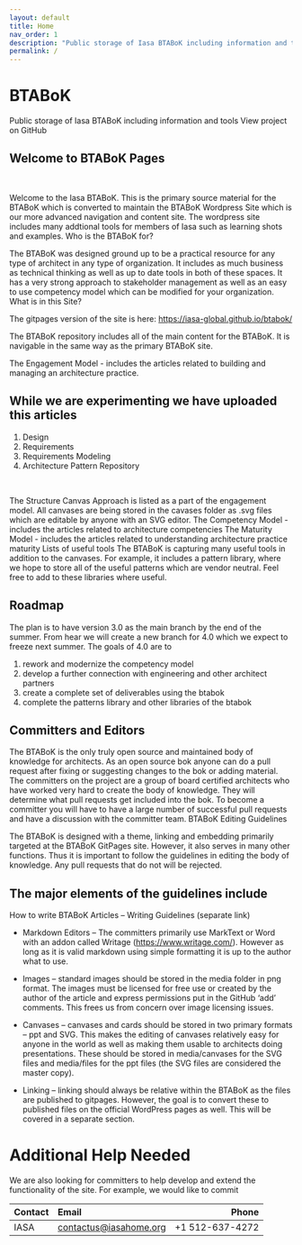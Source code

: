 ```yaml
---
layout: default
title: Home
nav_order: 1
description: "Public storage of Iasa BTABoK including information and tools View project on GitHub"
permalink: /
---
```


# BTABoK

Public storage of Iasa BTABoK including information and tools View project on GitHub

## Welcome to BTABoK Pages

<br>

Welcome to the Iasa BTABoK. This is the primary source material for the BTABoK which is converted to maintain the BTABoK Wordpress Site which is our more advanced navigation and content site. The wordpress site includes many addtional tools for members of Iasa such as learning shots and examples.
Who is the BTABoK for?

The BTABoK was designed ground up to be a practical resource for any type of architect in any type of organization. It includes as much business as technical thinking as well as up to date tools in both of these spaces. It has a very strong approach to stakeholder management as well as an easy to use competency model which can be modified for your organization.
What is in this Site?

The gitpages version of the site is here: https://iasa-global.github.io/btabok/

The BTABoK repository includes all of the main content for the BTABoK. It is navigable in the same way as the primary BTABoK site.

The Engagement Model - includes the articles related to building and managing an architecture practice.

## While we are experimenting we have uploaded this articles

1. Design
2. Requirements
3. Requirements Modeling
4. Architecture Pattern Repository

<br>

The Structure Canvas Approach is listed as a part of the engagement model. All canvases are being stored in the cavases folder as .svg files which are editable by anyone with an SVG editor.
    The Competency Model - includes the articles related to architecture competencies
    The Maturity Model - includes the articles related to understanding architecture practice maturity
    Lists of useful tools
        The BTABoK is capturing many useful tools in addition to the canvases. For example, it includes a pattern library, where we hope to store all of the useful patterns which are vendor neutral. Feel free to add to these libraries where useful.

## Roadmap

The plan is to have version 3.0 as the main branch by the end of the summer. From hear we will create a new branch for 4.0 which we expect to freeze next summer. The goals of 4.0 are to

   1. rework and modernize the competency model
   2. develop a further connection with engineering and other architect partners
   3.  create a complete set of deliverables using the btabok
   4. complete the patterns library and other libraries of the btabok

## Committers and Editors

The BTABoK is the only truly open source and maintained body of knowledge for architects. As an open source bok anyone can do a pull request after fixing or suggesting changes to the bok or adding material. The committers on the project are a group of board certified architects who have worked very hard to create the body of knowledge. They will determine what pull requests get included into the bok. To become a committer you will have to have a large number of successful pull requests and have a discussion with the committer team.
BTABoK Editing Guidelines

The BTABoK is designed with a theme, linking and embedding primarily targeted at the BTABoK GitPages site. However, it also serves in many other functions. Thus it is important to follow the guidelines in editing the body of knowledge. Any pull requests that do not will be rejected.

## The major elements of the guidelines include

How to write BTABoK Articles – Writing Guidelines (separate link)

- Markdown Editors – The committers primarily use MarkText or Word with an addon called Writage (https://www.writage.com/). However as long as it is valid markdown using simple formatting it is up to the author what to use.

- Images – standard images should be stored in the media folder in png format. The images must be licensed for free use or created by the author of the article and express permissions put in the GitHub ‘add’ comments. This frees us from concern over image licensing issues.

- Canvases – canvases and cards should be stored in two primary formats – ppt and SVG. This makes the editing of canvases relatively easy for anyone in the world as well as making them usable to architects doing presentations. These should be stored in media/canvases for the SVG files and media/files for the ppt files (the SVG files are considered the master copy).

- Linking – linking should always be relative within the BTABoK as the files are published to gitpages. However, the goal is to convert these to published files on the official WordPress pages as well. This will be covered in a separate section.


# Additional Help Needed

We are also looking for committers to help develop and extend the functionality of the site. For example, we would like to commit

| Contact                      | Email                      | Phone            |
|:-----------------------------|:---------------------------|-----------------:|
| IASA                         | contactus@iasahome.org     |  +1 512-637-4272 |